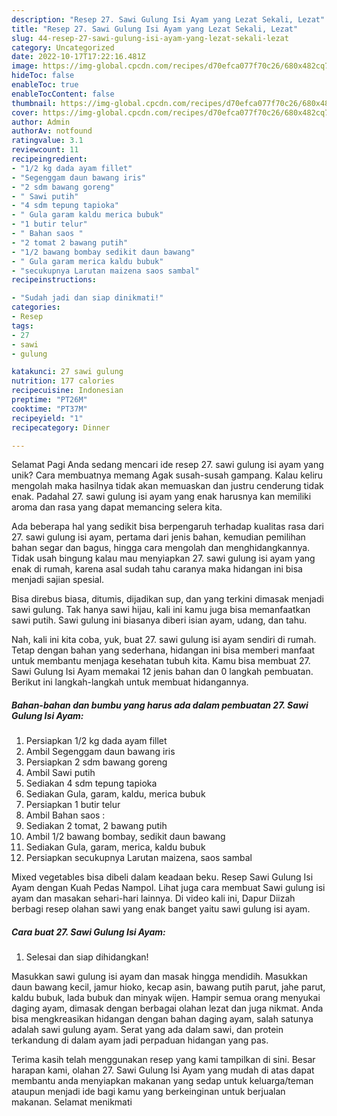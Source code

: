 ```yaml
---
description: "Resep 27. Sawi Gulung Isi Ayam yang Lezat Sekali, Lezat"
title: "Resep 27. Sawi Gulung Isi Ayam yang Lezat Sekali, Lezat"
slug: 44-resep-27-sawi-gulung-isi-ayam-yang-lezat-sekali-lezat
category: Uncategorized
date: 2022-10-17T17:22:16.481Z
image: https://img-global.cpcdn.com/recipes/d70efca077f70c26/680x482cq70/27-sawi-gulung-isi-ayam-foto-resep-utama.jpg
hideToc: false
enableToc: true
enableTocContent: false
thumbnail: https://img-global.cpcdn.com/recipes/d70efca077f70c26/680x482cq70/27-sawi-gulung-isi-ayam-foto-resep-utama.jpg
cover: https://img-global.cpcdn.com/recipes/d70efca077f70c26/680x482cq70/27-sawi-gulung-isi-ayam-foto-resep-utama.jpg
author: Admin
authorAv: notfound
ratingvalue: 3.1
reviewcount: 11
recipeingredient:
- "1/2 kg dada ayam fillet"
- "Segenggam daun bawang iris"
- "2 sdm bawang goreng"
- " Sawi putih"
- "4 sdm tepung tapioka"
- " Gula garam kaldu merica bubuk"
- "1 butir telur"
- " Bahan saos "
- "2 tomat 2 bawang putih"
- "1/2 bawang bombay sedikit daun bawang"
- " Gula garam merica kaldu bubuk"
- "secukupnya Larutan maizena saos sambal"
recipeinstructions:

- "Sudah jadi dan siap dinikmati!"
categories:
- Resep
tags:
- 27
- sawi
- gulung

katakunci: 27 sawi gulung 
nutrition: 177 calories
recipecuisine: Indonesian
preptime: "PT26M"
cooktime: "PT37M"
recipeyield: "1"
recipecategory: Dinner

---
```



Selamat Pagi Anda sedang mencari ide resep 27. sawi gulung isi ayam yang unik? Cara membuatnya memang Agak susah-susah gampang. Kalau keliru mengolah maka hasilnya tidak akan memuaskan dan justru cenderung tidak enak. Padahal 27. sawi gulung isi ayam yang enak harusnya kan memiliki aroma dan rasa yang dapat memancing selera kita.


Ada beberapa hal yang sedikit bisa berpengaruh terhadap kualitas rasa dari 27. sawi gulung isi ayam, pertama dari jenis bahan, kemudian pemilihan bahan segar dan bagus, hingga cara mengolah dan menghidangkannya. Tidak usah bingung kalau mau menyiapkan 27. sawi gulung isi ayam yang enak di rumah, karena asal sudah tahu caranya maka hidangan ini bisa menjadi sajian spesial.

Bisa direbus biasa, ditumis, dijadikan sup, dan yang terkini dimasak menjadi sawi gulung. Tak hanya sawi hijau, kali ini kamu juga bisa memanfaatkan sawi putih. Sawi gulung ini biasanya diberi isian ayam, udang, dan tahu.


Nah, kali ini kita coba, yuk, buat 27. sawi gulung isi ayam sendiri di rumah. Tetap dengan bahan yang sederhana, hidangan ini bisa memberi manfaat untuk membantu menjaga kesehatan tubuh kita. Kamu bisa membuat 27. Sawi Gulung Isi Ayam memakai 12 jenis bahan dan 0 langkah pembuatan. Berikut ini langkah-langkah untuk membuat hidangannya.

<!--inarticleads1-->

##### Bahan-bahan dan bumbu yang harus ada dalam pembuatan 27. Sawi Gulung Isi Ayam:

1. Persiapkan 1/2 kg dada ayam fillet
1. Ambil Segenggam daun bawang iris
1. Persiapkan 2 sdm bawang goreng
1. Ambil  Sawi putih
1. Sediakan 4 sdm tepung tapioka
1. Sediakan  Gula, garam, kaldu, merica bubuk
1. Persiapkan 1 butir telur
1. Ambil  Bahan saos :
1. Sediakan 2 tomat, 2 bawang putih
1. Ambil 1/2 bawang bombay, sedikit daun bawang
1. Sediakan  Gula, garam, merica, kaldu bubuk
1. Persiapkan secukupnya Larutan maizena, saos sambal


Mixed vegetables bisa dibeli dalam keadaan beku. Resep Sawi Gulung Isi Ayam dengan Kuah Pedas Nampol. Lihat juga cara membuat Sawi gulung isi ayam dan masakan sehari-hari lainnya. Di video kali ini, Dapur Diizah berbagi resep olahan sawi yang enak banget yaitu sawi gulung isi ayam. 

<!--inarticleads2-->

##### Cara buat 27. Sawi Gulung Isi Ayam:


1. Selesai dan siap dihidangkan!

Masukkan sawi gulung isi ayam dan masak hingga mendidih. Masukkan daun bawang kecil, jamur hioko, kecap asin, bawang putih parut, jahe parut, kaldu bubuk, lada bubuk dan minyak wijen. Hampir semua orang menyukai daging ayam, dimasak dengan berbagai olahan lezat dan juga nikmat. Anda bisa mengkreasikan hidangan dengan bahan daging ayam, salah satunya adalah sawi gulung ayam. Serat yang ada dalam sawi, dan protein terkandung di dalam ayam jadi perpaduan hidangan yang pas. 

Terima kasih telah menggunakan resep yang kami tampilkan di sini. Besar harapan kami, olahan 27. Sawi Gulung Isi Ayam yang mudah di atas dapat membantu anda menyiapkan makanan yang sedap untuk keluarga/teman ataupun menjadi ide bagi kamu yang berkeinginan untuk berjualan makanan. Selamat menikmati
